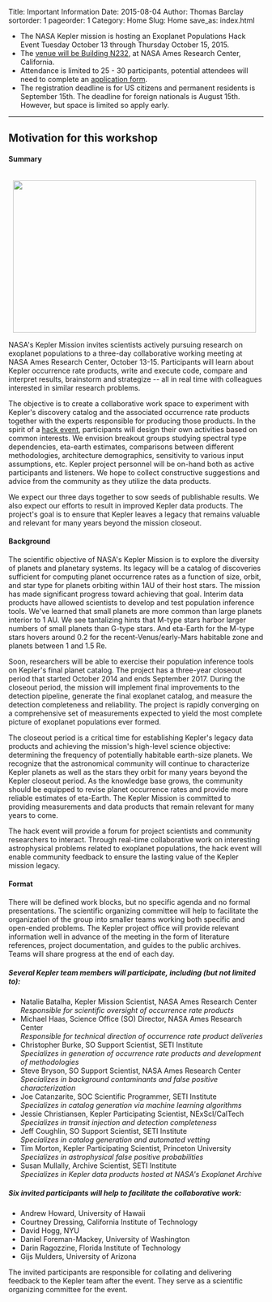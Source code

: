 Title: Important Information
Date: 2015-08-04
Author: Thomas Barclay
sortorder: 1
pageorder: 1
Category: Home
Slug: Home
save_as: index.html

* The NASA Kepler mission is hosting an Exoplanet Populations Hack Event Tuesday October 13 through Thursday October 15, 2015.
* The [venue will be Building N232](/KeplerHackWeek/Venue), at NASA Ames Research Center, California. 
* Attendance is limited to 25 - 30 participants, potential attendees will need to complete an [application form](/KeplerHackWeek/Apply).
* The registration deadline is for US citizens and permanent residents is September 15th. The deadline for foreign nationals is August 15th. However, but space is limited so apply early.

---

Motivation for this workshop
---
#### Summary
<img style="float: right; padding: 15px" src="images/PlanetDesktop16.png" width="480" height="300">
NASA's Kepler Mission invites scientists actively pursuing research on exoplanet populations to a three-day collaborative working meeting at NASA Ames Research Center, October 13-15. Participants will learn about Kepler occurrence rate products, write and execute code, compare and interpret results, brainstorm and strategize -- all in real time with colleagues interested in similar research problems.

The objective is to create a collaborative work space to experiment with Kepler's discovery catalog and the associated occurrence rate products together with the experts responsible for producing those products. In the spirit of a [hack event](https://en.wikipedia.org/wiki/Hackathon), participants will design their own activities based on common interests. We envision breakout groups studying spectral type dependencies, eta-earth estimates, comparisons between different methodologies, architecture demographics, sensitivity to various input assumptions, etc. Kepler project personnel will be on-hand both as active participants and listeners. We hope to collect constructive suggestions and advice from the community as they utilize the data products.

We expect our three days together to sow seeds of publishable results. We also expect our efforts to result in improved Kepler data products. The project's goal is to ensure that Kepler leaves a legacy that remains valuable and relevant for many years beyond the mission closeout.





#### Background
The scientific objective of NASA's Kepler Mission is to explore the diversity of planets and planetary systems. Its legacy will be a catalog of discoveries sufficient for computing planet occurrence rates as a function of size, orbit, and star type for planets orbiting within 1AU of their host stars. The mission has made significant progress toward achieving that goal. Interim data products have allowed scientists to develop and test population inference tools. We've learned that small planets are more common than large planets interior to 1 AU. We see tantalizing hints that M-type stars harbor larger numbers of small planets than G-type stars. And eta-Earth for the M-type stars hovers around 0.2 for the recent-Venus/early-Mars habitable zone and planets between 1 and 1.5 Re.

Soon, researchers will be able to exercise their population inference tools on Kepler's final planet catalog. The project has a three-year closeout period that started October 2014 and ends September 2017. During the closeout period, the mission will implement final improvements to the detection pipeline, generate the final exoplanet catalog, and measure the detection completeness and reliability. The project is rapidly converging on a comprehensive set of measurements expected to yield the most complete picture of exoplanet populations ever formed.

The closeout period is a critical time for establishing Kepler's legacy data products and achieving the mission's high-level science objective: determining the frequency of potentially habitable earth-size planets. We recognize that the astronomical community will continue to characterize Kepler planets as well as the stars they orbit for many years beyond the Kepler closeout period. As the knowledge base grows, the community should be equipped to revise planet occurrence rates and provide more reliable estimates of eta-Earth. The Kepler Mission is committed to providing measurements and data products that remain relevant for many years to come.

The hack event will provide a forum for project scientists and community researchers to interact. Through real-time collaborative work on interesting astrophysical problems related to exoplanet populations, the hack event will enable community feedback to ensure the lasting value of the Kepler mission legacy.

#### Format
There will be defined work blocks, but no specific agenda and no formal presentations. The scientific organizing committee will help to facilitate the organization of the group into smaller teams working both specific and open-ended problems. The Kepler project office will provide relevant information well in advance of the meeting in the form of literature references, project documentation, and guides to the public archives.  Teams will share progress at the end of each day.

##### Several Kepler team members will participate, including (but not limited to):
* Natalie Batalha, Kepler Mission Scientist, NASA Ames Research Center
<br>*Responsible for scientific oversight of occurrence rate products*
* Michael Haas, Science Office (SO) Director, NASA Ames Research Center
<br>*Responsible for technical direction of occurrence rate product deliveries*
* Christopher Burke, SO Support Scientist, SETI Institute
<br>*Specializes in generation of occurrence rate products and development of methodologies*
* Steve Bryson, SO Support Scientist, NASA Ames Research Center
<br>*Specializes in background contaminants and false positive characterization*
* Joe Catanzarite, SOC Scientific Programmer, SETI Institute
<br>*Specializes in catalog generation via machine learning algorithms*
* Jessie Christiansen, Kepler Participating Scientist, NExScI/CalTech
<br>*Specializes in transit injection and detection completeness*
* Jeff Coughlin, SO Support Scientist, SETI Institute
<br>*Specializes in catalog generation and automated vetting*
* Tim Morton, Kepler Participating Scientist, Princeton University
<br>*Specializes in astrophysical false positive probabilities*
* Susan Mullally, Archive Scientist, SETI Institute
<br>*Specializes in Kepler data products hosted at NASA's Exoplanet Archive*

##### Six invited participants will help to facilitate the collaborative work:
* Andrew Howard, University of Hawaii
* Courtney Dressing, California Institute of Technology
* David Hogg, NYU
* Daniel Foreman-Mackey, University of Washington
* Darin Ragozzine, Florida Institute of Technology
* Gijs Mulders, University of Arizona

The invited participants are responsible for collating and delivering feedback to the Kepler team after the event.  They serve as a scientific organizing committee for the event.





